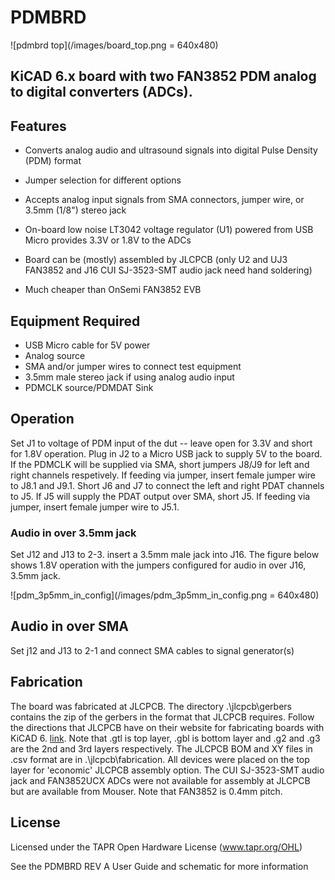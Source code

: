 # PDMBRD 

![pdmbrd top](/images/board_top.png = 640x480)


## KiCAD 6.x board with two FAN3852 PDM analog to digital converters (ADCs).  

## Features

* Converts analog audio and ultrasound signals into digital Pulse Density (PDM) format
* Jumper selection for different options
* Accepts analog input signals from SMA connectors, jumper wire, or 3.5mm (1/8") stereo jack
* On-board low noise LT3042 voltage regulator (U1) powered from USB Micro provides 3.3V or 1.8V to the ADCs

* Board can be (mostly) assembled by JLCPCB (only U2 and UJ3 FAN3852 and J16 CUI SJ-3523-SMT audio jack need hand soldering)
* Much cheaper than OnSemi FAN3852 EVB 

## Equipment Required

* USB Micro cable for 5V power
* Analog source
* SMA and/or jumper wires to connect test equipment
* 3.5mm male stereo jack if using analog audio input
* PDMCLK source/PDMDAT Sink


## Operation

Set J1 to voltage of PDM input of the dut -- leave open for 3.3V and short for 1.8V operation.
Plug in J2 to a Micro USB jack to supply 5V to the board.
If the PDMCLK will be supplied via SMA, short jumpers J8/J9 for left and right channels respetively.  If feeding via jumper, insert female jumper wire to J8.1 and J9.1.
Short J6 and J7 to connect the left and right PDAT channels to J5.  If J5 will supply the PDAT output over SMA, short J5. If feeding via jumper, insert female jumper wire to J5.1.

### Audio in over 3.5mm jack
Set J12 and J13 to 2-3.
insert a 3.5mm male jack into J16.  The figure below shows 1.8V operation with the jumpers configured for audio in over J16, 3.5mm jack.

![pdm_3p5mm_in_config](/images/pdm_3p5mm_in_config.png = 640x480)

## Audio in over SMA
Set j12 and J13 to 2-1 and connect SMA cables to signal generator(s)

## Fabrication

The board was fabricated at JLCPCB.  The directory .\jlcpcb\gerbers contains the zip of the gerbers in the format that JLCPCB requires.  Follow the directions that JLCPCB have on their website for fabricating boards with KiCAD 6.  [link](https://jlcpcb.com/help/article/16-How-to-generate-Gerber-and-Drill-files-in-KiCad-6).  Note that .gtl is top layer, .gbl is bottom layer and .g2 and .g3 are the 2nd and 3rd layers respectively.  The JLCPCB BOM and XY files in .csv format are in .\jlcpcb\fabrication.  All devices were placed on the top layer for 'economic' JLCPCB assembly option.  The CUI SJ-3523-SMT audio jack and FAN3852UCX ADCs were not available for assembly at JLCPCB but are available from Mouser.  Note that FAN3852 is 0.4mm pitch.
 
## License

Licensed under the TAPR Open Hardware License (www.tapr.org/OHL)

See the PDMBRD REV A User Guide and schematic for more information
